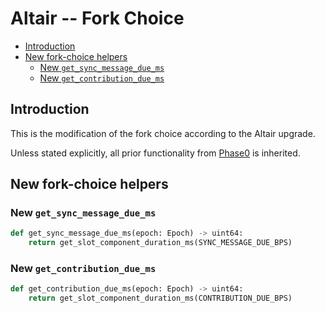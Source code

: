 # Altair -- Fork Choice

<!-- mdformat-toc start --slug=github --no-anchors --maxlevel=6 --minlevel=2 -->

- [Introduction](#introduction)
- [New fork-choice helpers](#new-fork-choice-helpers)
  - [New `get_sync_message_due_ms`](#new-get_sync_message_due_ms)
  - [New `get_contribution_due_ms`](#new-get_contribution_due_ms)

<!-- mdformat-toc end -->

## Introduction

This is the modification of the fork choice according to the Altair upgrade.

Unless stated explicitly, all prior functionality from
[Phase0](../phase0/fork-choice.md) is inherited.

## New fork-choice helpers

### New `get_sync_message_due_ms`

```python
def get_sync_message_due_ms(epoch: Epoch) -> uint64:
    return get_slot_component_duration_ms(SYNC_MESSAGE_DUE_BPS)
```

### New `get_contribution_due_ms`

```python
def get_contribution_due_ms(epoch: Epoch) -> uint64:
    return get_slot_component_duration_ms(CONTRIBUTION_DUE_BPS)
```
